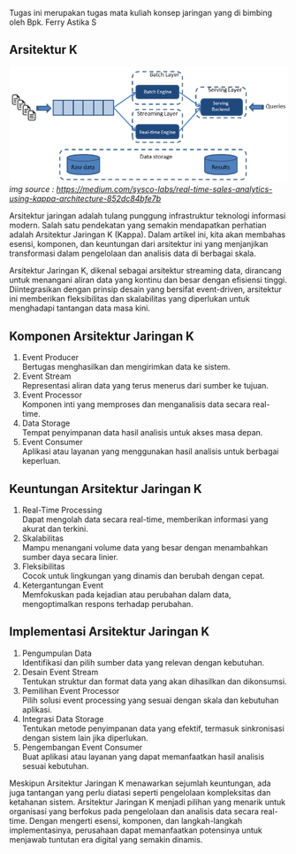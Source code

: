 Tugas ini merupakan tugas mata kuliah konsep jaringan  yang di bimbing oleh Bpk. Ferry Astika S

## Arsitektur K

![alt text](https://github.com/AmirotulUmmah/Konsep-Jaringan/blob/main/assets/kappa-architecture.png?raw=true) <br>
_img source :  https://medium.com/sysco-labs/real-time-sales-analytics-using-kappa-architecture-852dc84bfe7b_

Arsitektur jaringan adalah tulang punggung infrastruktur teknologi informasi modern. Salah satu pendekatan yang semakin mendapatkan perhatian adalah Arsitektur Jaringan K (Kappa). Dalam artikel ini, kita akan membahas esensi, komponen, dan keuntungan dari arsitektur ini yang menjanjikan transformasi dalam pengelolaan dan analisis data di berbagai skala.

Arsitektur Jaringan K, dikenal sebagai arsitektur streaming data, dirancang untuk menangani aliran data yang kontinu dan besar dengan efisiensi tinggi. Diintegrasikan dengan prinsip desain yang bersifat event-driven, arsitektur ini memberikan fleksibilitas dan skalabilitas yang diperlukan untuk menghadapi tantangan data masa kini.

## Komponen Arsitektur Jaringan K

1. Event Producer <br> Bertugas menghasilkan dan mengirimkan data ke sistem.
2. Event Stream<br> Representasi aliran data yang terus menerus dari sumber ke tujuan.
3. Event Processor<br> Komponen inti yang memproses dan menganalisis data secara real-time.
4. Data Storage<br> Tempat penyimpanan data hasil analisis untuk akses masa depan.
5. Event Consumer<br> Aplikasi atau layanan yang menggunakan hasil analisis untuk berbagai keperluan.
   
## Keuntungan Arsitektur Jaringan K

1. Real-Time Processing<br> Dapat mengolah data secara real-time, memberikan informasi yang akurat dan terkini.
2. Skalabilitas<br> Mampu menangani volume data yang besar dengan menambahkan sumber daya secara linier.
3. Fleksibilitas<br> Cocok untuk lingkungan yang dinamis dan berubah dengan cepat.
4. Ketergantungan Event<br> Memfokuskan pada kejadian atau perubahan dalam data, mengoptimalkan respons terhadap perubahan.

## Implementasi Arsitektur Jaringan K

1. Pengumpulan Data<br> Identifikasi dan pilih sumber data yang relevan dengan kebutuhan.
2. Desain Event Stream<br> Tentukan struktur dan format data yang akan dihasilkan dan dikonsumsi.
3. Pemilihan Event Processor<br> Pilih solusi event processing yang sesuai dengan skala dan kebutuhan aplikasi.
4. Integrasi Data Storage<br> Tentukan metode penyimpanan data yang efektif, termasuk sinkronisasi dengan sistem lain jika diperlukan.
5. Pengembangan Event Consumer<br>Buat aplikasi atau layanan yang dapat memanfaatkan hasil analisis sesuai kebutuhan.


Meskipun Arsitektur Jaringan K menawarkan sejumlah keuntungan, ada juga tantangan yang perlu diatasi seperti pengelolaan kompleksitas dan ketahanan sistem. Arsitektur Jaringan K menjadi pilihan yang menarik untuk organisasi yang berfokus pada pengelolaan dan analisis data secara real-time. Dengan mengerti esensi, komponen, dan langkah-langkah implementasinya, perusahaan dapat memanfaatkan potensinya untuk menjawab tuntutan era digital yang semakin dinamis.
